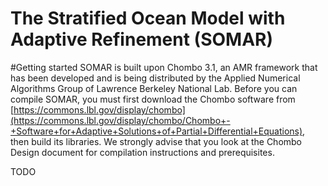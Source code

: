 The Stratified Ocean Model with Adaptive Refinement (SOMAR)
=====

#Getting started
SOMAR is built upon Chombo 3.1, an AMR framework that has been developed and is being distributed by the Applied Numerical Algorithms Group of Lawrence Berkeley National Lab. Before you can compile SOMAR, you must first download the Chombo software from [https://commons.lbl.gov/display/chombo](https://commons.lbl.gov/display/chombo/Chombo+-+Software+for+Adaptive+Solutions+of+Partial+Differential+Equations), then build its libraries. We strongly advise that you look at the Chombo Design document for compilation instructions and prerequisites.

TODO

